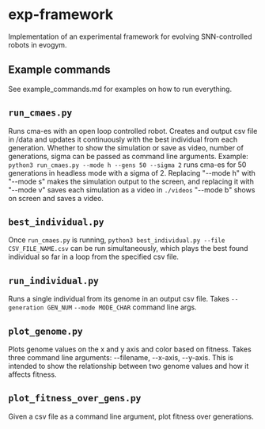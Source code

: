 # exp-framework

Implementation of an experimental framework for evolving SNN-controlled robots in evogym.

## Example commands

See example_commands.md for examples on how to run everything.

## `run_cmaes.py`

Runs cma-es with an open loop controlled robot. Creates and output csv file in /data and updates it continuously with the best individual from each generation. Whether to show the simulation or save as video, number of generations, sigma can be passed as command line arguments. Example: `python3 run_cmaes.py --mode h --gens 50 --sigma 2` runs cma-es for 50 generations in headless mode with a sigma of 2. Replacing "--mode h" with "--mode s" makes the simulation output to the screen, and replacing it with "--mode v" saves each simulation as a video in `./videos` "--mode b" shows on screen and saves a video.

## `best_individual.py`

Once `run_cmaes.py` is running, `python3 best_individual.py --file CSV_FILE_NAME.csv` can be run simultaneously, which plays the best found individual so far in a loop from the specified csv file.

## `run_individual.py` 

Runs a single individual from its genome in an output csv file. Takes `--generation GEN_NUM` `--mode MODE_CHAR` command line args.

## `plot_genome.py`

Plots genome values on the x and y axis and color based on fitness. Takes three command line arguments: --filename, --x-axis, --y-axis. This is intended to show the relationship between two genome values and how it affects fitness.

## `plot_fitness_over_gens.py`

Given a csv file as a command line argument, plot fitness over generations.
